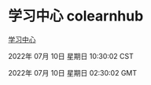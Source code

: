 # 学习中心 colearnhub
[学习中心](http://219.139.198.62:56308/colearnhub/)

2022年 07月 10日 星期日 10:30:02 CST

2022年 07月 10日 星期日 02:30:02 GMT
